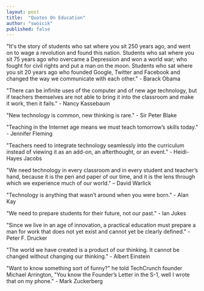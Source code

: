 ```yaml
---
layout: post
title:  "Quotes On Education"
author: "swoicik"
published: false
---
```


"It's the story of students who sat where you sit 250 years ago, and went on to wage a revolution and found this nation. Students who sat where you sit 75 years ago who overcame a Depression and won a world war; who fought for civil rights and put a man on the moon. Students who sat where you sit 20 years ago who founded Google, Twitter and Facebook and changed the way we communicate with each other." - Barack Obama

"There can be infinite uses of the computer and of new age technology, but if teachers themselves are not able to bring it into the classroom and make it work, then it fails." - Nancy Kassebaum

"New technology is common, new thinking is rare." - Sir Peter Blake

"Teaching in the Internet age means we must teach tomorrow’s skills today." - Jennifer Fleming

"Teachers need to integrate technology seamlessly into the curriculum instead of viewing it as an add-on, an afterthought, or an event." - Heidi-Hayes Jacobs

"We need technology in every classroom and in every student and teacher’s hand, because it is the pen and paper of our time, and it is the lens through which we experience much of our world." – David Warlick

"Technology is anything that wasn’t around when you were born." - Alan Kay

"We need to prepare students for their future, not our past." - Ian Jukes

"Since we live in an age of innovation, a practical education must prepare a man for work that does not yet exist and cannot yet be clearly defined." - Peter F. Drucker

"The world we have created is a product of our thinking. It cannot be changed without changing our thinking." - Albert Einstein

"Want to know something sort of funny?" he told TechCrunch founder Michael Arrington, "You know the Founder’s Letter in the S-1, well I wrote that on my phone." - Mark Zuckerberg
